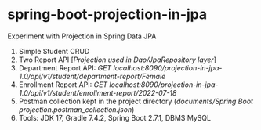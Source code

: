 # spring-boot-projection-in-jpa

Experiment with Projection in Spring Data JPA

1. Simple Student CRUD
2. Two Report API [_Projection used in Dao/JpaRepository layer_]
3. Department Report API: _GET localhost:8090/projection-in-jpa-1.0/api/v1/student/department-report/Female_
4. Enrollment Report API: _GET localhost:8090/projection-in-jpa-1.0/api/v1/student/enrollment-report/2022-07-18_
5. Postman collection kept in the project directory (_documents/Spring Boot projection.postman_collection.json_)
6. Tools: JDK 17, Gradle 7.4.2, Spring Boot 2.7.1, DBMS MySQL